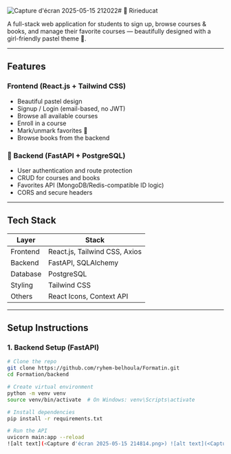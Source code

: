 ![Capture d'écran 2025-05-15 212022](https://github.com/user-attachments/assets/019ac86e-0a28-45e7-a20f-ea46364593a6)# 💖 Ririeducat

A full-stack web application for students to sign up, browse courses & books, and manage their favorite courses — beautifully designed with a girl-friendly pastel theme 🌸.

---

## Features

### Frontend (React.js + Tailwind CSS)

- Beautiful pastel design
- Signup / Login (email-based, no JWT)
- Browse all available courses
- Enroll in a course
- Mark/unmark favorites 💖
- Browse books from the backend

### 🧠 Backend (FastAPI + PostgreSQL)

- User authentication and route protection
- CRUD for courses and books
- Favorites API (MongoDB/Redis-compatible ID logic)
- CORS and secure headers

---

## Tech Stack

| Layer       | Stack                        |
|-------------|------------------------------|
| Frontend    | React.js, Tailwind CSS, Axios |
| Backend     | FastAPI, SQLAlchemy           |
| Database    | PostgreSQL                    |
| Styling     | Tailwind CSS                  |
| Others      | React Icons, Context API      |

---

## Setup Instructions

### 1. Backend Setup (FastAPI)

```bash
# Clone the repo
git clone https://github.com/ryhem-belhoula/Formatin.git
cd Formation/backend

# Create virtual environment
python -m venv venv
source venv/bin/activate  # On Windows: venv\Scripts\activate

# Install dependencies
pip install -r requirements.txt

# Run the API
uvicorn main:app --reload
![alt text](<Capture d'écran 2025-05-15 214814.png>) ![alt text](<Capture d'écran 2025-05-15 212022.png>) ![alt text](<Capture d'écran 2025-05-15 212040.png>) ![alt text](<Capture d'écran 2025-05-15 212055.png>) ![alt text](<Capture d'écran 2025-05-15 212122.png>) ![alt text](<Capture d'écran 2025-05-15 212139.png>) ![alt text](<Capture d'écran 2025-05-15 212212.png>) ![alt text](<Capture d'écran 2025-05-15 212515.png>) ![alt text](<Capture d'écran 2025-05-15 214534.png>)}

